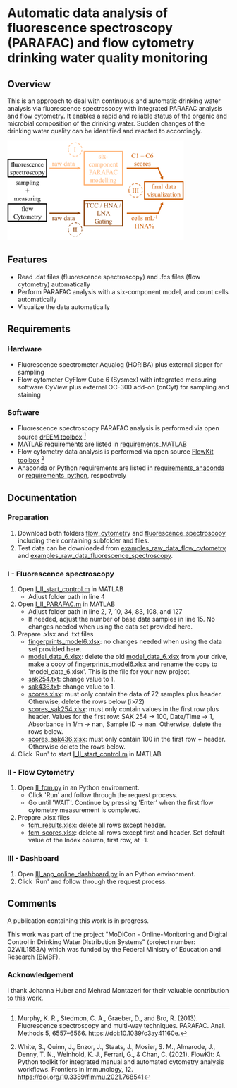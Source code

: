 # Automatic data analysis of fluorescence spectroscopy (PARAFAC) and flow cytometry drinking water quality monitoring
## Overview
This is an approach to deal with continuous and automatic drinking water analysis via fluorescence spectroscopy with integrated PARAFAC analysis and flow cytometry. It enables a rapid and reliable status of the organic and microbial composition of the drinking water. Sudden changes of the drinking water quality can be identified and reacted to accordingly. 

<img src="schematic_overview.png" width="400">

## Features
- Read .dat files (fluorescence spectroscopy) and .fcs files (flow cytometry) automatically
- Perform PARAFAC analysis with a six-component model, and count cells automatically
- Visualize the data automatically
## Requirements 
### Hardware
- Fluorescence spectrometer Aqualog (HORIBA) plus  external sipper for sampling
- Flow cytometer CyFlow Cube 6 (Sysmex) with integrated measuring software CyView plus external OC-300 add-on (onCyt) for sampling and staining
### Software
- Fluorescence spectroscopy PARAFAC analysis is performed via open source [drEEM toolbox](https://dreem.openfluor.org/) [^1]
- MATLAB requirements are listed in [requirements_MATLAB](/requirements_MATLAB)
- Flow cytometry data analysis is performed via open source [FlowKit toolbox](https://github.com/whitews/FlowKit?tab=readme-ov-file#documentation) [^2]
- Anaconda or Python requirements are listed in [requirements_anaconda](/requirements_anaconda) or [requirements_python](/requirements_python), respectively
[^1]: Murphy, K. R., Stedmon, C. A., Graeber, D., and Bro, R. (2013). Fluorescence spectroscopy and multi-way techniques. PARAFAC. Anal. Methods 5, 6557–6566. https://doi:10.1039/c3ay41160e.
[^2]: White, S., Quinn, J., Enzor, J., Staats, J., Mosier, S. M., Almarode, J., Denny, T. N., Weinhold, K. J., Ferrari, G., & Chan, C. (2021). FlowKit: A Python toolkit for integrated manual and automated cytometry analysis workflows. Frontiers in Immunology, 12. https://doi.org/10.3389/fimmu.2021.768541
## Documentation
### Preparation
1. Download both folders [flow_cytometry](/flow_cytometry/) and [fluorescence_spectroscopy](/fluorescence_spectroscopy/) including their containing subfolder and files.
2. Test data can be downloaded from [examples_raw_data_flow_cytometry](/examples_raw_data_flow_cytometry/) and [examples_raw_data_fluorescence_spectroscopy](/examples_raw_data_fluorescence_spectroscopy/).
### I - Fluorescence spectroscopy
1. Open [I_II_start_control.m](/I_I_start_control.m) in MATLAB
   - Adjust folder path in line 4
2. Open [I_II_PARAFAC.m](/I_II_PARAFAC.m) in MATLAB
   - Adjust folder path in line 2, 7, 10, 34, 83, 108, and 127
   - If needed, adjust the number of base data samples in line 15. No changes needed when using the data set provided here.
3. Prepare .xlsx and .txt files
   - [fingerprints_model6.xlsx](/fluorescence_spectroscopy/fingerprints_model6.xlsx): no changes needed when using the data set provided here.
   - [model_data_6.xlsx](/fluorescence_spectroscopy/model_data_6.xlsx): delete the old [model_data_6.xlsx](/fluorescence_spectroscopy/model_data_6.xlsx) from your drive, make a copy of [fingerprints_model6.xlsx](/fluorescence_spectroscopy/fingerprints_model6.xlsx) and rename the copy to 'model_data_6.xlsx'. This is the file for your new project.
   - [sak254.txt](/fluorescence_spectroscopy/sak254.txt): change value to 1.
   - [sak436.txt](/fluorescence_spectroscopy/sak436.txt): change value to 1.
   - [scores.xlsx](/fluorescence_spectroscopy/scores.xlsx): must only contain the data of 72 samples plus header. Otherwise, delete the rows below (i>72)
   - [scores_sak254.xlsx](/fluorescence_spectroscopy/scores_sak254.xlsx): must only contain values in the first row plus header. Values for the first row: SAK 254 -> 100, Date/Time -> 1, Absorbance in 1/m -> nan, Sample ID -> nan. Otherwise, delete the rows below.
   - [scores_sak436.xlsx](/fluorescence_spectroscopy/scores_sak436.xlsx): must only contain 100 in the first row + header. Otherwise delete the rows below.
4. Click 'Run' to start [I_II_start_control.m](/I_I_start_control.m) in MATLAB
### II - Flow Cytometry
1. Open [II_fcm.py](/II_fcm.py) in an Python environment.
   - Click 'Run' and follow through the request process.
   - Go until 'WAIT'. Continue by pressing 'Enter' when the first flow cytometry measurement is completed.
2. Prepare .xlsx files
   - [fcm_results.xlsx](/flow_cytometry/fcm_results.xlsx): delete all rows except header.
   - [fcm_scores.xlsx](/flow_cytometry/fcm_scores.xlsx): delete all rows except first and header. Set default value of the Index column, first row, at -1.
### III - Dashboard 
1. Open [III_app_online_dashboard.py](/III_app_online_dashboard.py) in an Python environment.
2. Click 'Run' and follow through the request process.
## Comments
A publication containing this work is in progress.

This work was part of the project "MoDiCon - Online-Monitoring and Digital Control in Drinking Water Distribution Systems" (project number: 02WIL1553A) which was funded by the Federal Ministry of Education and Research (BMBF).
### Acknowledgement
I thank Johanna Huber and Mehrad Montazeri for their valuable contribution to this work.
